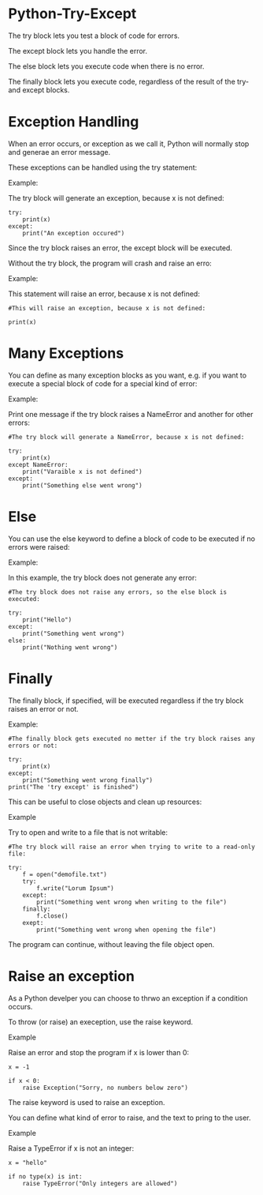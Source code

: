 # Python-Try-Except
The try block lets you test a block of code for errors.

The except block lets you handle the error.

The else block lets you execute code when there is no error.

The finally block lets you execute code, regardless of the result of the try- and except blocks.

# Exception Handling
When an error occurs,  or exception as we call it, Python will normally stop and generae an error message.

These exceptions can be handled using the try statement:

Example:

The try block will generate an exception, because x is not defined:

    try:
        print(x)
    except:
        print("An exception occured")    

Since the try block raises an error, the except block will be executed.

Without the try block, the program will crash and raise an erro:

Example:

This statement will raise an error, because x is not defined:

    #This will raise an exception, because x is not defined:

    print(x)

# Many Exceptions
You can define as many exception blocks as you want, e.g. if you want to execute a special block of code for a special kind of error:

Example:

Print one message if the try block raises a NameError and another for other errors:

    #The try block will generate a NameError, because x is not defined:

    try:
        print(x)
    except NameError:
        print("Varaible x is not defined")
    except:
        print("Something else went wrong")    

# Else
You can use the else keyword to define a block of code to be executed if no errors were raised:

Example:

In this example, the try block does not generate any error:

    #The try block does not raise any errors, so the else block is executed:

    try:
        print("Hello")
    except:
        print("Something went wrong")    
    else:
        print("Nothing went wrong")    

# Finally
The finally block, if specified, will be executed regardless if the try block raises an error or not.

Example:

    #The finally block gets executed no metter if the try block raises any errors or not:

    try:
        print(x)
    except:
        print("Something went wrong finally")
    print("The 'try except' is finished")  

This can be useful to close objects and clean up resources:

Example

Try to open and write to a file that is not writable:

    #The try block will raise an error when trying to write to a read-only file:

    try:
        f = open("demofile.txt")
        try:
            f.write("Lorum Ipsum")
        except:
            print("Something went wrong when writing to the file")    
        finally:
            f.close()
        exept:
            print("Something went wrong when opening the file")        

The program can continue, without leaving the file object open.

# Raise an exception 
As a Python develper you can choose to thrwo an exception if a condition occurs.

To throw (or raise) an exeception, use the raise keyword.

Example 

Raise an error and stop the program if x is lower than 0:

    x = -1

    if x < 0:
        raise Exception("Sorry, no numbers below zero")

The raise keyword is used to raise an exception.

You can define what kind of error to raise, and the text to pring to the user. 

Example

Raise a TypeError if x is not an integer:

    x = "hello"

    if no type(x) is int:
        raise TypeError("Only integers are allowed")